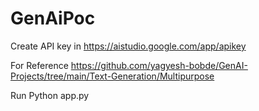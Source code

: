 # GenAiPoc

Create API key in https://aistudio.google.com/app/apikey

For Reference https://github.com/yagyesh-bobde/GenAI-Projects/tree/main/Text-Generation/Multipurpose

Run Python app.py

